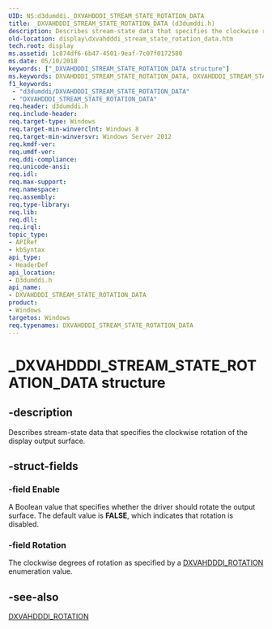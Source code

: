 ```yaml
---
UID: NS:d3dumddi._DXVAHDDDI_STREAM_STATE_ROTATION_DATA
title: _DXVAHDDDI_STREAM_STATE_ROTATION_DATA (d3dumddi.h)
description: Describes stream-state data that specifies the clockwise rotation of the display output surface.
old-location: display\dxvahdddi_stream_state_rotation_data.htm
tech.root: display
ms.assetid: 1c874df6-6b47-4501-9eaf-7c07f0172580
ms.date: 05/10/2018
keywords: ["_DXVAHDDDI_STREAM_STATE_ROTATION_DATA structure"]
ms.keywords: DXVAHDDDI_STREAM_STATE_ROTATION_DATA, DXVAHDDDI_STREAM_STATE_ROTATION_DATA structure [Display Devices], _DXVAHDDDI_STREAM_STATE_ROTATION_DATA, d3dumddi/DXVAHDDDI_STREAM_STATE_ROTATION_DATA, display.dxvahdddi_stream_state_rotation_data
f1_keywords:
 - "d3dumddi/DXVAHDDDI_STREAM_STATE_ROTATION_DATA"
 - "DXVAHDDDI_STREAM_STATE_ROTATION_DATA"
req.header: d3dumddi.h
req.include-header: 
req.target-type: Windows
req.target-min-winverclnt: Windows 8
req.target-min-winversvr: Windows Server 2012
req.kmdf-ver: 
req.umdf-ver: 
req.ddi-compliance: 
req.unicode-ansi: 
req.idl: 
req.max-support: 
req.namespace: 
req.assembly: 
req.type-library: 
req.lib: 
req.dll: 
req.irql: 
topic_type:
- APIRef
- kbSyntax
api_type:
- HeaderDef
api_location:
- D3dumddi.h
api_name:
- DXVAHDDDI_STREAM_STATE_ROTATION_DATA
product:
- Windows
targetos: Windows
req.typenames: DXVAHDDDI_STREAM_STATE_ROTATION_DATA
---
```


# _DXVAHDDDI_STREAM_STATE_ROTATION_DATA structure


## -description


Describes stream-state data that specifies the clockwise rotation of the display output surface.


## -struct-fields




### -field Enable

A Boolean value that specifies whether the driver should rotate the output surface. The default value is <b>FALSE</b>, which indicates that rotation is disabled.


### -field Rotation

The clockwise degrees of rotation as specified by a <a href="https://docs.microsoft.com/windows-hardware/drivers/ddi/d3dumddi/ne-d3dumddi-_dxvahdddi_rotation">DXVAHDDDI_ROTATION</a> enumeration value.


## -see-also




<a href="https://docs.microsoft.com/windows-hardware/drivers/ddi/d3dumddi/ne-d3dumddi-_dxvahdddi_rotation">DXVAHDDDI_ROTATION</a>
 

 

